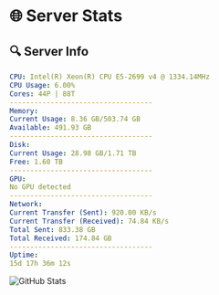 # 🌐 Server Stats
## 🔍 Server Info
```yaml
CPU: Intel(R) Xeon(R) CPU E5-2699 v4 @ 1334.14MHz
CPU Usage: 6.00%
Cores: 44P | 88T
-----------------------------------
Memory:
Current Usage: 8.36 GB/503.74 GB
Available: 491.93 GB
-----------------------------------
Disk:
Current Usage: 28.98 GB/1.71 TB
Free: 1.60 TB
-----------------------------------
GPU:
No GPU detected
-----------------------------------
Network:
Current Transfer (Sent): 920.00 KB/s
Current Transfer (Received): 74.84 KB/s
Total Sent: 833.38 GB
Total Received: 174.84 GB
-----------------------------------
Uptime:
15d 17h 36m 12s
```
![GitHub Stats](https://img.shields.io/badge/Updated-2025-05-05_10:45:00-blue)